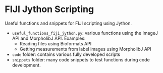 # FIJI Jython Scripting 

Useful functions and snippets for FIJI scripting using Jython.

- `useful_functions_fiji_jython.py`: various functions using the ImageJ API and MorpholibJ API. Examples:
    - Reading files using Bioformats API
    - Getting measurements from label images using MorpholibJ API
- `code` folder: contains various fully developed scripts
- `snippets` folder: many code snippets to test functions during code development. 
